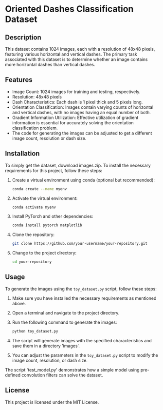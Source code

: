 # Oriented Dashes Classification Dataset

## Description

This dataset contains 1024 images, each with a resolution of 48x48 pixels, featuring various horizontal and vertical dashes. The primary task associated with this dataset is to determine whether an image contains more horizontal dashes than vertical dashes.

## Features

- Image Count: 1024 images for training and testing, respectively.
- Resolution: 48x48 pixels
- Dash Characteristics: Each dash is 1 pixel thick and 5 pixels long.
- Orientation Classification: Images contain varying counts of horizontal and vertical dashes, with no images having an equal number of both.
- Gradient Information Utilization: Effective utilization of gradient information is essential for accurately solving the orientation classification problem.
- The code for generating the images can be adjusted to get a different image count, resolution or dash size.

## Installation

To simply get the dataset, download images.zip.
To install the necessary requirements for this project, follow these steps:

1. Create a virtual environment using conda (optional but recommended):
    ```bash
    conda create --name myenv
    ```

2. Activate the virtual environment:
    ```bash
    conda activate myenv
    ```

3. Install PyTorch and other dependencies:
    ```bash
    conda install pytorch matplotlib
    ```

4. Clone the repository:
    ```bash
    git clone https://github.com/your-username/your-repository.git
    ```

5. Change to the project directory:
    ```bash
    cd your-repository

## Usage
To generate the images using the `toy_dataset.py` script, follow these steps:

1. Make sure you have installed the necessary requirements as mentioned above.

2. Open a terminal and navigate to the project directory.

3. Run the following command to generate the images:
    ```bash
    python toy_dataset.py
    ```

4. The script will generate images with the specified characteristics and save them in a directory 'images'.

5. You can adjust the parameters in the `toy_dataset.py` script to modify the image count, resolution, or dash size.

The script 'test_model.py' demonstrates how a simple model using pre-defined convolution filters can solve the dataset.


## License
This project is licensed under the MIT License.
